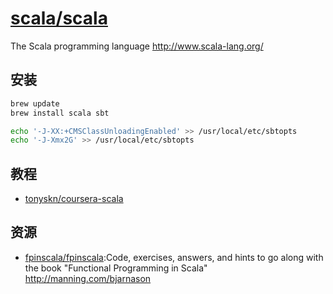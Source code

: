 # [scala/scala](https://github.com/scala/scala)

The Scala programming language http://www.scala-lang.org/

## 安装

```sh
brew update
brew install scala sbt

echo '-J-XX:+CMSClassUnloadingEnabled' >> /usr/local/etc/sbtopts
echo '-J-Xmx2G' >> /usr/local/etc/sbtopts
```

## 教程

- [tonyskn/coursera-scala](https://github.com/tonyskn/coursera-scala)

## 资源

* [fpinscala/fpinscala](https://github.com/fpinscala/fpinscala):Code, exercises, answers, and hints to go along with the book "Functional Programming in Scala" http://manning.com/bjarnason
